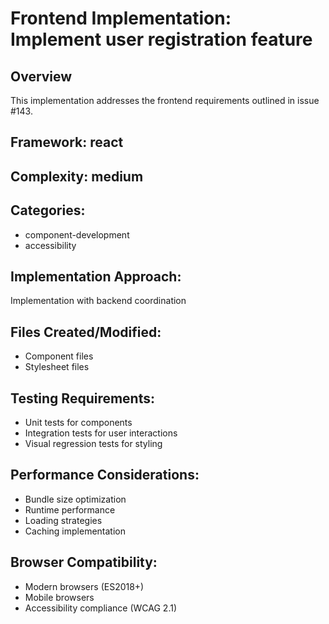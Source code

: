 
# Frontend Implementation: Implement user registration feature

## Overview
This implementation addresses the frontend requirements outlined in issue #143.

## Framework: react
## Complexity: medium

## Categories:
- component-development
- accessibility

## Implementation Approach:
Implementation with backend coordination

## Files Created/Modified:
- Component files
- Stylesheet files


## Testing Requirements:
- Unit tests for components
- Integration tests for user interactions
- Visual regression tests for styling


## Performance Considerations:
- Bundle size optimization
- Runtime performance
- Loading strategies
- Caching implementation

## Browser Compatibility:
- Modern browsers (ES2018+)
- Mobile browsers
- Accessibility compliance (WCAG 2.1)
